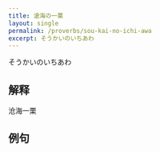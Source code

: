 ```yaml
---
title: 滄海の一粟
layout: single
permalink: /proverbs/sou-kai-no-ichi-awa
excerpt: そうかいのいちあわ
---
```


そうかいのいちあわ

## 解释

沧海一栗

## 例句

